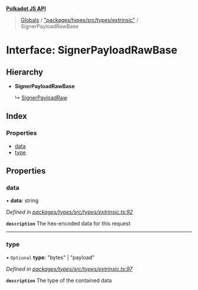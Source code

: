 **[Polkadot JS API](../README.md)**

> [Globals](../globals.md) / ["packages/types/src/types/extrinsic"](../modules/_packages_types_src_types_extrinsic_.md) / SignerPayloadRawBase

# Interface: SignerPayloadRawBase

## Hierarchy

* **SignerPayloadRawBase**

  ↳ [SignerPayloadRaw](_packages_types_src_types_extrinsic_.signerpayloadraw.md)

## Index

### Properties

* [data](_packages_types_src_types_extrinsic_.signerpayloadrawbase.md#data)
* [type](_packages_types_src_types_extrinsic_.signerpayloadrawbase.md#type)

## Properties

### data

•  **data**: string

*Defined in [packages/types/src/types/extrinsic.ts:92](https://github.com/polkadot-js/api/blob/f778bf32e/packages/types/src/types/extrinsic.ts#L92)*

**`description`** The hex-encoded data for this request

___

### type

• `Optional` **type**: \"bytes\" \| \"payload\"

*Defined in [packages/types/src/types/extrinsic.ts:97](https://github.com/polkadot-js/api/blob/f778bf32e/packages/types/src/types/extrinsic.ts#L97)*

**`description`** The type of the contained data
